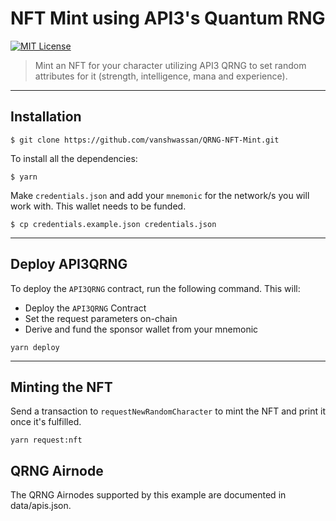 # NFT Mint using API3's Quantum RNG

[![MIT License](https://img.shields.io/badge/License-MIT-green.svg)](https://choosealicense.com/licenses/mit/)

 >Mint an NFT for your character utilizing API3 QRNG to set random attributes for it (strength, intelligence, mana and experience).

<hr>


## Installation


```shell
$ git clone https://github.com/vanshwassan/QRNG-NFT-Mint.git
```
To install all the dependencies:
```shell
$ yarn
```

Make `credentials.json` and add your `mnemonic` for the network/s you will work with. This wallet needs to be funded.

```shell
$ cp credentials.example.json credentials.json
```

<hr>

## Deploy API3QRNG

To deploy the `API3QRNG` contract, run the following command. This will:

- Deploy the `API3QRNG` Contract
- Set the request parameters on-chain
-  Derive and fund the sponsor wallet from your mnemonic 

```shell
yarn deploy
```

<hr>

## Minting the NFT

Send a transaction to `requestNewRandomCharacter` to mint the NFT and print it once it's fulfilled.

```shell
yarn request:nft
```

## QRNG Airnode

The QRNG Airnodes supported by this example are documented in data/apis.json.